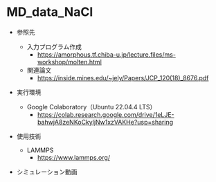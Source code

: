 # MD_data_NaCl

+ 参照先
  + 入力プログラム作成
    + https://amorphous.tf.chiba-u.jp/lecture.files/ms-workshop/molten.html
  + 関連論文
    + https://inside.mines.edu/~jely/Papers/JCP_120(18)_8676.pdf

+ 実行環境
  + Google Colaboratory（Ubuntu 22.04.4 LTS）
    + https://colab.research.google.com/drive/1eLJE-bahwjA8zeNKoCkyljNw1xzVAKHe?usp=sharing

+ 使用技術
  + LAMMPS
    + https://www.lammps.org/

+ シミュレーション動画

